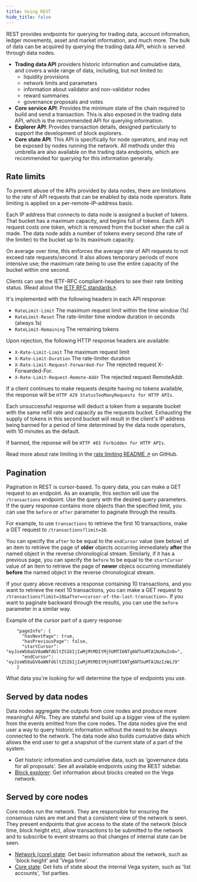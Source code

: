 ```yaml
---
title: Using REST
hide_title: false
---
```


REST provides endpoints for querying for trading data, account information, ledger movements, asset and market information, and much more. The bulk of data can be acquired by querying the trading data API, which is served through data nodes.

* **Trading data API** providers historic information and cumulative data, and covers a wide range of data, including, but not limited to:
  * liquidity provisions
  * network limits and parameters
  * information about validator and non-validator nodes
  * reward summaries
  * governance proposals and votes
* **Core service API**: Provides the minimum state of the chain required to build and send a transaction. This is also exposed in the trading data API, which is the recommended API for querying information.
* **Explorer API**: Provides transaction details, designed particularly to support the development of block explorers.
* **Core state API**: This API is specifically for node operators, and may not be exposed by nodes running the network. All methods under this umbrella are also available on the trading data endpoints, which are recommended for querying for this information generally.

## Rate limits 
To prevent abuse of the APIs provided by data nodes, there are limitations to the rate of API requests that can be enabled by data node operators. Rate limiting is applied on a per-remote-IP-address basis.

Each IP address that connects to data node is assigned a bucket of tokens. That bucket has a maximum capacity, and begins full of tokens. Each API request costs one token, which is removed from the bucket when the call is made. The data node adds a number of tokens every second (the rate of the limiter) to the bucket up to its maximum capacity.

On average over time, this enforces the average rate of API requests to not exceed rate requests/second. It also allows temporary periods of more intensive use; the maximum rate being to use the entire capacity of the bucket within one second.

Clients can use the IETF-RFC compliant-headers to see their rate limiting status. (Read about the [IETF RFC standards↗](https://datatracker.ietf.org/doc/html/draft-ietf-httpapi-ratelimit-headers). 

It's implemented with the following headers in each API response:
* `RateLimit-Limit` The maximum request limit within the time window (1s)
* `RateLimit-Reset` The rate-limiter time window duration in seconds (always 1s)
* `RateLimit-Remaining` The remaining tokens

Upon rejection, the following HTTP response headers are available:
* `X-Rate-Limit-Limit` The maximum request limit
* `X-Rate-Limit-Duration` The rate-limiter duration
* `X-Rate-Limit-Request-Forwarded-For` The rejected request X-Forwarded-For.
* `X-Rate-Limit-Request-Remote-Addr` The rejected request RemoteAddr.

If a client continues to make requests despite having no tokens available, the response will be `HTTP 429 StatusTooManyRequests for HTTP APIs`.

Each unsuccessful response will deduct a token from a separate bucket with the same refill rate and capacity as the requests bucket. Exhausting the supply of tokens in this second bucket will result in the client's IP address being banned for a period of time determined by the data node operators, with 10 minutes as the default.

If banned, the reponse will be `HTTP 403 Forbidden for HTTP APIs`.

Read more about rate limiting in the [rate limiting README ↗](https://github.com/vegaprotocol/vega/blob/develop/datanode/ratelimit/README.md) on GitHub.

## Pagination
Pagination in REST is cursor-based. To query data, you can make a GET request to an endpoint. As an example, this section will use the `/transactions` endpoint. Use the query with the desired query parameters. If the query response contains more objects than the specified limit, you can use the `before` or `after` parameter to paginate through the results.

For example, to use `transactions` to retrieve the first 10 transactions, make a GET request to `/transactions?limit=10`. 

You can specify the `after` to be equal to the `endCursor` value (see below) of an item to retrieve the page of **older** objects occurring immediately **after** the named object in the reverse chronological stream. Similarly, if it has a previous page, you can specify the `before` to be equal to the `startCursor` value of an item to retrieve the page of **newer** objecs occurring immediately **before** the named object in the reverse chronological stream.

If your query above receives a response containing 10 transactions, and you want to retrieve the next 10 transactions, you can make a GET request to `/transactions?limit=10&after=<cursor-of-the-last-transaction>`. If you want to paginate backward through the results, you can use the `before` parameter in a similar way.

Example of the cursor part of a query response:
```
    "pageInfo": {
      "hasNextPage": true,
      "hasPreviousPage": false,
      "startCursor": "eyJzeW50aGV0aWNfdGltZSI6IjIwMjMtMDItMjhUMTI6NTg6NTUuMTA1NzRaIn0=",
      "endCursor": "eyJzeW50aGV0aWNfdGltZSI6IjIwMjMtMDItMjhUMTI6NTg6NTUuMTA1NzIzWiJ9"
    }
```
What data you're looking for will determine the type of endpoints you use.

## Served by data nodes
Data nodes aggregate the outputs from core nodes and produce more meaningful APIs. They are stateful and build up a bigger view of the system from the events emitted from the core nodes. The data nodes give the end user a way to query historic information without the need to be always connected to the network. The data node also builds cumulative data which allows the end user to get a snapshot of the current state of a part of the system.

- Get historic information and cumulative data, such as 'governance data for all proposals'. See all available endpoints using the REST sidebar.
- [Block explorer](../../category/api/rest/explorer/block-explorer): Get information about blocks created on the Vega network.

## Served by core nodes
Core nodes run the network. They are responsible for ensuring the consensus rules are met and that a consistent view of the network is seen. They present endpoints that give access to the state of the network (block time, block height etc), allow transactions to be submitted to the network and to subscribe to event streams so that changes of internal state can be seen.

- [Network (core) state](../../category/api/rest/core/core-service): Get basic information about the network, such as 'block height' and 'Vega time'.
- [Core state](../../category/api/rest/state/core-state-service): Get lists of state about the internal Vega system, such as 'list accounts', 'list parties.
